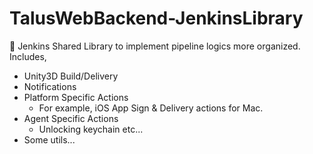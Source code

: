 # TalusWebBackend-JenkinsLibrary

:bookmark: Jenkins Shared Library to implement pipeline logics more organized. Includes,
  - Unity3D Build/Delivery
  - Notifications
  - Platform Specific Actions
    - For example, iOS App Sign & Delivery actions for Mac.
  - Agent Specific Actions
    - Unlocking keychain etc...
  - Some utils...

